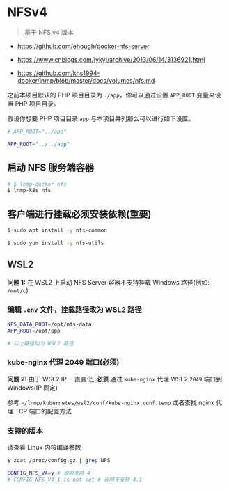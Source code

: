 # NFSv4

> 基于 NFS v4 版本

* https://github.com/ehough/docker-nfs-server
* https://www.cnblogs.com/lykyl/archive/2013/06/14/3136921.html

* https://github.com/khs1994-docker/lnmp/blob/master/docs/volumes/nfs.md

之前本项目默认的 PHP 项目目录为 `./app`，你可以通过设置 `APP_ROOT` 变量来设置 PHP 项目目录。

假设你想要 PHP 项目目录 `app` 与本项目并列那么可以进行如下设置。

```bash
# APP_ROOT="../app"

APP_ROOT="../../app"
```

## 启动 NFS 服务端容器

```bash
# $ lnmp-docker nfs
$ lnmp-k8s nfs
```

## 客户端进行挂载必须安装依赖(重要)

```bash
$ sudo apt install -y nfs-common

$ sudo yum install -y nfs-utils
```

## WSL2

**问题 1:** 在 WSL2 上启动 NFS Server 容器不支持挂载 Windows 路径(例如: `/mnt/c`)

### 编辑 `.env` 文件，挂载路径改为 WSL2 路径

```bash
NFS_DATA_ROOT=/opt/nfs-data
APP_ROOT=/opt/app

# 以上路径均为 WSL2 路径
```

### kube-nginx 代理 2049 端口(必须)

**问题 2:** 由于 WSL2 IP 一直变化, **必须**  通过 `kube-nginx` 代理 WSL2 `2049` 端口到 Windows(IP 固定)

参考 `~/lnmp/kubernetes/wsl2/conf/kube-nginx.conf.temp` 或者查找 nginx 代理 TCP 端口的配置方法

### 支持的版本

请查看 Linux 内核编译参数

```bash
$ zcat /proc/config.gz | grep NFS

CONFIG_NFS_V4=y # 说明支持 4
# CONFIG_NFS_V4_1 is not set # 说明不支持 4.1
```
